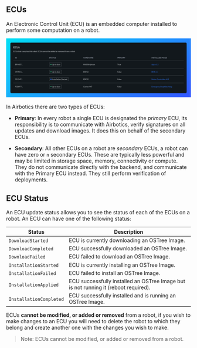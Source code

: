 ## ECUs

An Electronic Control Unit (ECU) is an embedded computer installed to perform some computation on a robot.

![ECU details.](../../imgs/ecus.png)


In Airbotics there are two types of ECUs:

- **Primary**: In every robot a single ECU is designated the _primary_ ECU, its responsibility is to communicate with Airbotics, verify signatures on all updates and download images. It does this on behalf of the secondary ECUs.

- **Secondary**: All other ECUs on a robot are _secondary_ ECUs, a robot can have zero or `n` secondary ECUs. These are typically less powerful and may be limited in storage space, memory, connectivity or compute. They do not communicate directly with the backend, and communicate with the Primary ECU instead. They still perform verification of deployments.

## ECU Status

An ECU update status allows you to see the status of each of the ECUs on a robot.
An ECU can have one of the following status:

| Status                  | Description                                                                          |
| ------------------------|--------------------------------------------------------------------------------------|
| `DownloadStarted`       | ECU is currently downloading an OSTree Image.                                        |
| `DownloadCompleted`     | ECU successfully downloaded an OSTree Image.                                         |
| `DownloadFailed`        | ECU failed to download an OSTree Image.                                              |
| `InstallationStarted`   | ECU is currently installing an OSTree Image.                                         |
| `InstallationFailed`    | ECU failed to install an OSTree Image.                                               |
| `InstallationApplied`   | ECU successfully installed an OSTree Image but is not running it (reboot required).  |
| `InstallationCompleted` | ECU successfully installed and is running an OSTree Image.                           |



ECUs **cannot be modified, or added or removed** from a robot, if you wish to make changes to an ECU you will need to delete the robot to which they belong and create another one with the changes you wish to make.

<!-- They can range from small microcontrollers, to GPUs, to hardware accelerators, to high-powered x86 boards. -->



> Note: ECUs cannot be modified, or added or removed from a robot.



<!-- ## Viewing which ECUs are in a robot -->